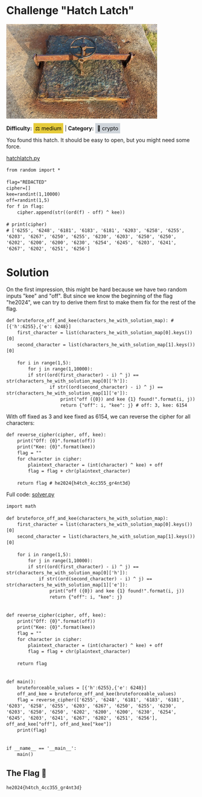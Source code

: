 # Challenge "Hatch Latch"
<img src="banner.jpg" width="400px" alt="Banner Image" /><br/>

**Difficulty:** <span style="background-color: #e6cb39; padding: 5px; color: black;">⚖️ medium</span> | **Category:** <span style="background-color: #ced4da; padding: 5px; color: black;">🔐 crypto</span>

You found this hatch. It should be easy to open, but you might need some force.

[hatchlatch.py](hatchlatch.py)

    from random import *

    flag="REDACTED"
    cipher=[]
    kee=randint(1,10000)
    off=randint(1,5)
    for f in flag:
        cipher.append(str((ord(f) - off) ^ kee))

    # print(cipher)
    # ['6255', '6248', '6181', '6183', '6181', '6203', '6258', '6255', '6203', '6267', '6250', '6255', '6230', '6203', '6250', '6250', '6202', '6200', '6200', '6230', '6254', '6245', '6203', '6241', '6267', '6202', '6251', '6256']

# Solution
On the first impression, this might be hard because we have two random inputs "kee" and "off". But since we know the beginning of the flag "he2024", we can try to derive them first to make them fix for the rest of the flag.

    def bruteforce_off_and_kee(characters_he_with_solution_map): #[{'h':6255},{'e': 6248}]
        first_character = list(characters_he_with_solution_map[0].keys())[0]
        second_character = list(characters_he_with_solution_map[1].keys())[0]

        for i in range(1,5):
            for j in range(1,10000):
            if str((ord(first_character) - i) ^ j) == str(characters_he_with_solution_map[0]['h']):
                    if str((ord(second_character) - i) ^ j) == str(characters_he_with_solution_map[1]['e']):
                        print("off ({0}) and kee {1} found!".format(i, j))
                        return {"off": i, "kee": j} # off: 3, kee: 6154


With off fixed as 3 and kee fixed as 6154, we can reverse the cipher for all characters:

    def reverse_cipher(cipher, off, kee):
        print("Off: {0}".format(off))
        print("Kee: {0}".format(kee))
        flag = ""
        for character in cipher:
            plaintext_character = (int(character) ^ kee) + off
            flag = flag + chr(plaintext_character)

        return flag # he2024{h4tch_4cc355_gr4nt3d}

Full code: [solver.py](solver.py)

    import math

    def bruteforce_off_and_kee(characters_he_with_solution_map):
        first_character = list(characters_he_with_solution_map[0].keys())[0]
        second_character = list(characters_he_with_solution_map[1].keys())[0]

        for i in range(1,5):
            for j in range(1,10000):
            if str((ord(first_character) - i) ^ j) == str(characters_he_with_solution_map[0]['h']):
                if str((ord(second_character) - i) ^ j) == str(characters_he_with_solution_map[1]['e']):
                    print("off ({0}) and kee {1} found!".format(i, j))
                    return {"off": i, "kee": j}
                

    def reverse_cipher(cipher, off, kee):
        print("Off: {0}".format(off))
        print("Kee: {0}".format(kee))
        flag = ""
        for character in cipher:
            plaintext_character = (int(character) ^ kee) + off
            flag = flag + chr(plaintext_character)

        return flag


    def main():
        bruteforceable_values = [{'h':6255},{'e': 6248}]
        off_and_kee = bruteforce_off_and_kee(bruteforceable_values)
        flag = reverse_cipher(['6255', '6248', '6181', '6183', '6181', '6203', '6258', '6255', '6203', '6267', '6250', '6255', '6230', '6203', '6250', '6250', '6202', '6200', '6200', '6230', '6254', '6245', '6203', '6241', '6267', '6202', '6251', '6256'], off_and_kee["off"], off_and_kee["kee"])
        print(flag)


    if __name__ == '__main__':
        main()

## The Flag 🚩
    he2024{h4tch_4cc355_gr4nt3d}
